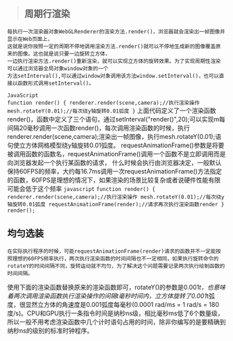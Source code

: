 > ## 周期行渲染
    每执行一次渲染器对象WebGLRenderer的渲染方法.render()，浏览器就会渲染出一帧图像并显示在Web页面上，  
    这就是说你按照一定的周期不停地调用渲染方法.render()就可以不停地生成新的图像覆盖原来的图像。这也就是说只要一边旋转立方体，  
    一边执行渲染方法.render()重新渲染，就可以实现立方体的旋转效果。为了实现周期性渲染可以通过浏览器全局对象window对象的一个  
    方法setInterval(),可以通过window对象调用该方法window.setInterval()，也可以直接以函数形式调用setInterval()。
 `JavaScript`  
 `` function render() {
    renderer.render(scene,camera);//执行渲染操作
    mesh.rotateY(0.01);//每次绕y轴旋转0.01弧度
} ``
  上面代码定义了一个渲染函数render()，函数中定义了三个语句，通过setInterval("render()",20);可以实现m每间隔20毫秒调用一次函数render()，每次调用渲染函数的时候，执行renderer.render(scene,camera);渲染出一帧图像，执行mesh.rotateY(0.01);语句使立方体网格模型绕y轴旋转0.01弧度。
  requestAnimationFrame()参数是将要被调用函数的函数名，requestAnimationFrame()调用一个函数不是立即调用而是向浏览器发起一个执行某函数的请求， 什么时候会执行由浏览器决定，一般默认保持60FPS的频率，大约每16.7ms调用一次requestAnimationFrame()方法指定的函数，60FPS是理想的情况下，如果渲染的场景比较复杂或者说硬件性能有限可能会低于这个频率
  `javascript`
  `` function render() {
        renderer.render(scene,camera);//执行渲染操作
        mesh.rotateY(0.01);//每次绕y轴旋转0.01弧度
        requestAnimationFrame(render);//请求再次执行渲染函数render
    }
render(); ``
## 均匀选装
    在实际执行程序的时候，可能requestAnimationFrame(render)请求的函数并不一定能按照理想的60FPS频率执行，两次执行渲染函数的时间间隔也不一定相同，如果执行旋转命令的rotateY的时间间隔不同，旋转运动就不均匀，为了解决这个问题需要记录两次执行绘制函数的时间间隔。
使用下面的渲染函数替换原来的渲染函数即可，rotateY()的参数是0.001*t，也意味着两次调用渲染函数执行渲染操作的间隔t毫秒时间内，立方体旋转了0.001*t弧度，很显然立方体的角速度是0.001弧度每毫秒(0.0001 rad/ms = 1 rad/s = 180度/s)。CPU和GPU执行一条指令时间是纳秒ns级，相比毫秒ms低了6个数量级，所以一般不用考虑渲染函数中几个计时语句占用的时间，除非你编写的是要精确到纳秒ns的级别的标准时钟程序。
